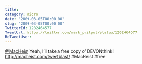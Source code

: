 ```yaml
---
title: 
category: micro
date: "2009-03-05T00:00:00"
slug: "2009-03-05T00:00:00"
TwitterId: 1282464577
TweetUrl: https://twitter.com/mark_philpot/status/1282464577
ReTweetUser: 
---
```


[@MacHeist](https://twitter.com/MacHeist) Yeah, I’ll take a free copy of DEVONthink! http://macheist.com/tweetblast/ #MacHeist #free
